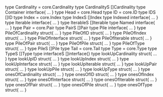 type Cardinality = core.Cardinality
type CardinalityS []Cardinality
type Container interface{ ... }
type Head = core.Head
type ID = core.ID
type IDS []ID
type Index = core.Index
type IndexS []Index
type Indexed interface{ ... }
type Iterable interface{ ... }
type IterableS []Iterable
type Named interface{ ... }
type Pair = core.Pair
type PairS []Pair
type Pile interface{ ... }
type PileOfCardinality struct{ ... }
type PileOfID struct{ ... }
type PileOfIndex struct{ ... }
type PileOfInterface struct{ ... }
type PileOfIterable struct{ ... }
type PileOfPair struct{ ... }
type PileOfPile struct{ ... }
type PileOfType struct{ ... }
type PileS []Pile
type Tail = core.Tail
type Type = core.Type
type TypeS []Type
type interfaceS []interface{}
type lookUpCardinality struct{ ... }
type lookUpID struct{ ... }
type lookUpIndex struct{ ... }
type lookUpInterface struct{ ... }
type lookUpIterable struct{ ... }
type lookUpPair struct{ ... }
type lookUpPile struct{ ... }
type lookUpType struct{ ... }
type onesOfCardinality struct{ ... }
type onesOfID struct{ ... }
type onesOfIndex struct{ ... }
type onesOfInterface struct{ ... }
type onesOfIterable struct{ ... }
type onesOfPair struct{ ... }
type onesOfPile struct{ ... }
type onesOfType struct{ ... }
